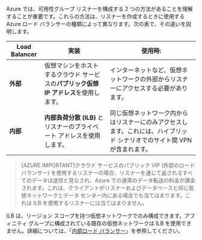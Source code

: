 Azure では、可用性グループ リスナーを構成する 2 つの方法があることを理解することが重要です。これらの方法は、リスナーを作成するときに使用する Azure ロード バランサーの種類によって異なります。次の表で、その違いを説明します。

| Load Balancer | 実装 | 使用時: |
| ------------- | -------------- | ----------- |
| **外部** | 仮想マシンをホストするクラウド サービスの**パブリック仮想 IP アドレス**を使用します。 | インターネットなど、仮想ネットワークの外部からリスナーにアクセスする必要があります。 |
| **内部** | **内部負荷分散 (ILB)** とリスナーのプライベート アドレスを使用します。 | 同じ仮想ネットワーク内からはリスナーにのみアクセスします。これには、ハイブリッド シナリオでのサイト間 VPN が含まれます。 |

>[AZURE.IMPORTANT]クラウド サービスのパブリック VIP (外部のロード バランサー) を使用するリスナーの場合、リスナーを通じて返されるすべてのデータは送信と見なされ、Azure での通常のデータ転送の料金が課金されます。これは、クライアントがリスナーおよびデータベースと同じ仮想ネットワークとデータ センター内にある場合でも当てはまります。これは ILB を使用するリスナーには当てはまりません。

ILB は、リージョン スコープを持つ仮想ネットワークでのみ構成できます。アフィニティ グループに構成されている既存の仮想ネットワークは ILB を使用できません。詳細については、「[内部ロード バランサー](../articles/load-balancer/load-balancer-internal-overview.md)」を参照してください。

<!---HONumber=Oct15_HO3-->